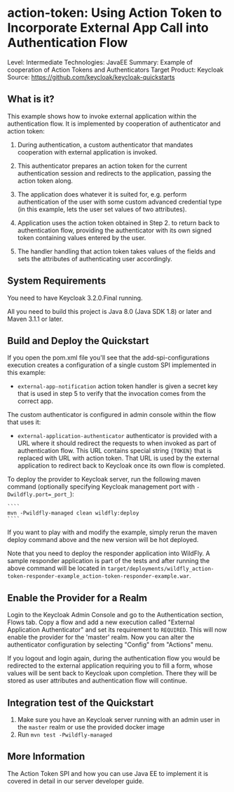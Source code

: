 action-token: Using Action Token to Incorporate External App Call into Authentication Flow
==========================================================================================

Level: Intermediate
Technologies: JavaEE
Summary: Example of cooperation of Action Tokens and Authenticators
Target Product: Keycloak  
Source: <https://github.com/keycloak/keycloak-quickstarts>  


What is it?
-----------

This example shows how to invoke external application within the authentication
flow. It is implemented by cooperation of authenticator and action token:

1. During authentication, a custom authenticator that mandates cooperation with
   external application is invoked.

2. This authenticator prepares an action token for the current authentication
   session and redirects to the application, passing the action token along.

3. The application does whatever it is suited for, e.g. perform authentication
   of the user with some custom advanced credential type (in this example, lets the
   user set values of two attributes).

4. Application uses the action token obtained in Step 2. to return back to
   authentication flow, providing the authenticator with its own signed token
   containing values entered by the user.

5. The handler handling that action token takes values of the fields and sets
   the attributes of authenticating user accordingly.


System Requirements
-------------------

You need to have Keycloak 3.2.0.Final running.

All you need to build this project is Java 8.0 (Java SDK 1.8) or later and Maven 3.1.1 or later.


Build and Deploy the Quickstart
-------------------------------

If you open the pom.xml file you'll see that the add-spi-configurations execution creates
a configuration of a single custom SPI implemented in this example:

 *  `external-app-notification` action token handler is given a secret key that
    is used in step 5 to verify that the invocation comes from the correct app.

The custom authenticator is configured in admin console within the flow that uses it:

 *  `external-application-authenticator` authenticator is provided with a URL
    where it should redirect the requests to when invoked as part of authentication
    flow. This URL contains special string `{TOKEN}` that is replaced with
    URL with action token. That URL is used by the external application to
    redirect back to Keycloak once its own flow is completed.

To deploy the provider to Keycloak server, run the following maven command (optionally
specifying Keycloak management port with `-Dwildfly.port=_port_`):

    ````
    mvn -Pwildfly-managed clean wildfly:deploy
    ````

If you want to play with and modify the example, simply rerun the maven deploy
command above and the new version will be hot deployed.

Note that you need to deploy the responder application into WildFly. A sample responder
application is part of the tests and after running the above command will be located in
`target/deployments/wildfly_action-token-responder-example_action-token-responder-example.war`.

Enable the Provider for a Realm
-------------------------------
Login to the Keycloak Admin Console and go to the Authentication section,
Flows tab. Copy a flow and add a new execution called "External Application
Authenticator" and set its requirement to `REQUIRED`. This will now enable
the provider for the 'master' realm. Now you can alter the authenticator
configuration by selecting "Config" from "Actions" menu.

If you logout and login again, during the authentication flow you would be
redirected to the external application requiring you to fill a form, whose values
will be sent back to Keycloak upon completion. There they will be stored as user
attributes and authentication flow will continue.

Integration test of the Quickstart
----------------------------------

1. Make sure you have an Keycloak server running with an admin user in the `master` realm or use the provided docker image
2. Run `mvn test -Pwildfly-managed`

More Information
----------------
The Action Token SPI and how you can use Java EE to implement it is covered in detail in our server developer guide.
